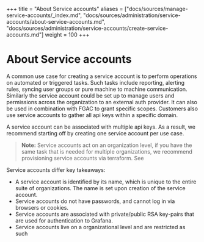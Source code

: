 +++
title = "About Service accounts"
aliases = ["docs/sources/manage-service-accounts/_index.md", 
"docs/sources/administration/service-accounts/about-service-accounts.md",
"docs/sources/administration/service-accounts/create-service-accounts.md"]
weight = 100
+++

# About Service accounts

A common use case for creating a service account is to perform operations on automated or triggered tasks. Such tasks include reporting, alerting rules, syncing user groups or pure machine to machine communication. Similarly the service account could be set up to manage users and permissions across the organization to an external auth provider. It can also be used in combination with FGAC to grant specific scopes. Customers also use service accounts to gather all api keys within a specific domain.

A service account can be associated with multiple api keys. As a result, we recommend starting off by creating one service account per use case.

> **Note:** Service accounts act on an organization level, if you have the same task that is needed for multiple organizations, we recommend provisioning service accounts via terraform. See <link to provisining via terraform>

Service accounts differ key takeaways:

- A service account is identified by its name, which is unique to the entire suite of organizations. The name is set upon creation of the service account.
- Service accounts do not have passwords, and cannot log in via browsers or cookies.
- Service accounts are associated with private/public RSA key-pairs that are used for authentication to Grafana.
- Service accounts live on a organizational level and are restricted as such
